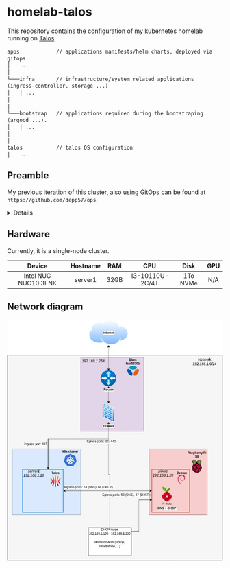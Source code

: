 # homelab-talos

This repository contains the configuration of my kubernetes homelab running on [Talos](https://www.talos.dev/).

```
apps            // applications manifests/helm charts, deployed via gitops
│   ...
│
└───infra       // infrastructure/system related applications (ingress-controller, storage ...)
│   │ ...
│
│
└───bootstrap   // applications required during the bootstraping (argocd ...).
│   │ ...
│
│
talos           // talos OS configuration
│   ...
```

## Preamble

My previous iteration of this cluster, also using GitOps can be found at `https://github.com/depp57/ops`.

<details>

I started this journey during the final year of my studies on October 1st 2023, after a 6-month internship at a company
specializing in Kubernetes and OpenShift. I loved the experience and wanted to learn more by building my own cluster.

![initial commit](doc/initial-commit-ops.png)

I made three major mistakes:

- **Automated... But not enough.** When I moved from my apartment, I understood that I have not automated everything,
  and it will be painful to rebuild everything.
- **No backup for storage.** I lost my data when I moved.
- **All secrets were hardcoded in the git repo.** Initially, to save time, I hardcoded them, planning to address this later.
  Now, the repository is saturated with secrets, preventing me from making it public without first rewriting the entire Git history.

</details>

## Hardware

Currently, it is a single-node cluster.

|      **Device**      | **Hostname** | **RAM** |      **CPU**      | **Disk** | **GPU** |
|:--------------------:|:------------:|:-------:|:-----------------:|:--------:|:-------:|
| Intel NUC NUC10i3FNK | server1      | 32GB    | I3-10110U · 2C/4T | 1To NVMe | N/A     |

## Network diagram

![home network](doc/home-network.jpg)
